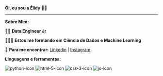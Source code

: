 __Oi, eu sou a Élidy__  🖖🏾

***

__Sobre Mim:__

👩‍💻 __Data Engineer Jr__

👩🏿‍🎓 __Estou me formando em Ciência de Dados e Machine Learning__

📮 __Para me encontrar:__ [Linkedin](https://www.linkedin.com/in/elidyflyoficial) | [Instagram](https://www.instagram.com/elidyoficial)

__Linguagens e ferramentas:__

![python-icon](https://user-images.githubusercontent.com/89980983/138971006-83b5886e-f682-48db-bd3e-243cb5fc7b62.png)
![html-5-icon](https://user-images.githubusercontent.com/89980983/138971071-b706088b-3f4d-4dd6-8115-b34c45a46742.png)
![css-3-icon](https://user-images.githubusercontent.com/89980983/138971194-2614a751-4bdf-471d-816b-a886917914d1.png)
![js-icon](https://user-images.githubusercontent.com/89980983/138971488-cf51d232-063c-45da-b94a-5739de8f191e.png)





<!---
ElidyFly/ElidyFly is a ✨ special ✨ repository because its `README.md` (this file) appears on your GitHub profile.
You can click the Preview link to take a look at your changes.
--->
